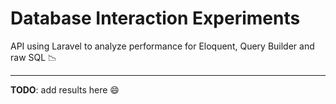 # Database Interaction Experiments

API using Laravel to analyze performance for Eloquent, Query Builder and raw SQL 📉

--- 

**TODO**: add results here 😄
